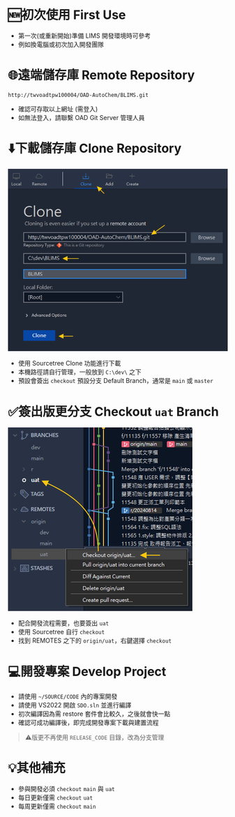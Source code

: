 ﻿# 🆕初次使用 First Use

- 第一次(或重新開始)準備 LIMS 開發環境時可參考
- 例如換電腦或初次加入開發團隊

# 🌐遠端儲存庫 Remote Repository

```
http://twvoadtpw100004/OAD-AutoChem/BLIMS.git
```

- 確認可存取以上網址 (需登入)
- 如無法登入，請聯繫 OAD Git Server 管理人員

# ⬇️下載儲存庫 Clone Repository

![](../../asset/lims2/clone-default-branch.png)

- 使用 Sourcetree Clone 功能進行下載
- 本機路徑請自行管理，一般放到 `C:\dev\` 之下
- 預設會簽出 `checkout` 預設分支 Default Branch，通常是 `main` 或 `master`

# ✅簽出版更分支 Checkout `uat` Branch

![](../../asset/lims2/checkout-remote-branch.png)

- 配合開發流程需要，也要簽出 `uat`
- 使用 Sourcetree 自行 `checkout`
- 找到 REMOTES 之下的 `origin/uat`，右鍵選擇 `checkout`

# 💻開發專案 Develop Project

- 請使用 `~/SOURCE/CODE` 內的專案開發
- 請使用 VS2022 開啟 `SDO.sln` 並進行編譯
- 初次編譯因為需 restore 套件會比較久，之後就會快一點
- 確認可成功編譯後，即完成開發專案下載與建置流程

>⚠️版更不再使用 `RELEASE_CODE` 目錄，改為分支管理

# 💡其他補充

- 參與開發必須 `checkout` `main` 與 `uat`
- 每日更新僅需 `checkout` `uat`
- 每周更新僅需 `checkout` `main`